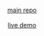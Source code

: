 <br />

<div align="center">
<a href="https://www.github.com/bentsignal/hmmm">main repo</a>
<br />
<br />
<a href="https://www.hmmm.chat">live demo</a>
</div>

<br />
